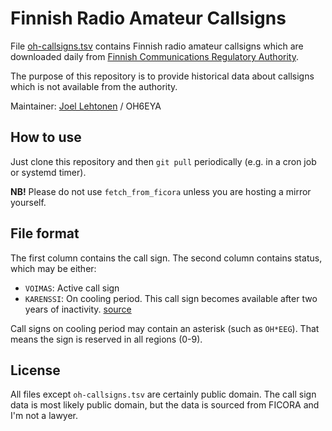 <!-- -*- mode: markdown; coding: utf-8 -*- -->
# Finnish Radio Amateur Callsigns

File [oh-callsigns.tsv](oh-callsigns.tsv) contains Finnish radio
amateur callsigns which are downloaded daily from
[Finnish Communications Regulatory Authority](https://www.viestintavirasto.fi/en/index.html).

The purpose of this repository is to provide historical data about
callsigns which is not available from the authority.

Maintainer: [Joel Lehtonen](https://github.com/zouppen/) / OH6EYA

## How to use

Just clone this repository and then `git pull` periodically
(e.g. in a cron job or systemd timer).

**NB!** Please do not use `fetch_from_ficora` unless you are hosting a mirror
yourself.

## File format

The first column contains the call sign. The second column contains status, which may be either:

* `VOIMAS`: Active call sign
* `KARENSSI`: On cooling period. This call sign becomes available
  after two years of inactivity.
  [source](https://www.viestintavirasto.fi/taajuudet/radioluvat/radioamatoorit.html#radiolupauusitaanviidenvuodenvalein)

Call signs on cooling period may contain an asterisk (such as
`OH*EEG`). That means the sign is reserved in all regions (0-9).

## License

All files except `oh-callsigns.tsv` are certainly public domain. The call
sign data is most likely public domain, but the data is sourced from
FICORA and I'm not a lawyer.
